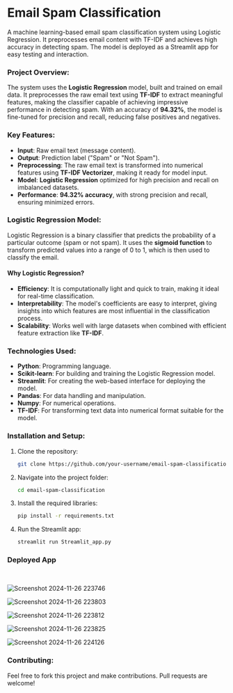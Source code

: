 # Email Spam Classification 

 A machine learning-based email spam classification system using Logistic Regression. It preprocesses email content with TF-IDF and achieves high accuracy in detecting spam. The model is deployed as a Streamlit app for easy testing and interaction.


### **Project Overview:**
The system uses the **Logistic Regression** model, built and trained on email data. It preprocesses the raw email text using **TF-IDF** to extract meaningful features, making the classifier capable of achieving impressive performance in detecting spam. With an accuracy of **94.32%**, the model is fine-tuned for precision and recall, reducing false positives and negatives.

### **Key Features:**
- **Input**: Raw email text (message content).
- **Output**: Prediction label ("Spam" or "Not Spam").
- **Preprocessing**: The raw email text is transformed into numerical features using **TF-IDF Vectorizer**, making it ready for model input.
- **Model**: **Logistic Regression** optimized for high precision and recall on imbalanced datasets.
- **Performance**: **94.32% accuracy**, with strong precision and recall, ensuring minimized errors.

### **Logistic Regression Model:**
Logistic Regression is a binary classifier that predicts the probability of a particular outcome (spam or not spam). It uses the **sigmoid function** to transform predicted values into a range of 0 to 1, which is then used to classify the email.

#### **Why Logistic Regression?**
- **Efficiency**: It is computationally light and quick to train, making it ideal for real-time classification.
- **Interpretability**: The model's coefficients are easy to interpret, giving insights into which features are most influential in the classification process.
- **Scalability**: Works well with large datasets when combined with efficient feature extraction like **TF-IDF**.

### **Technologies Used:**
- **Python**: Programming language.
- **Scikit-learn**: For building and training the Logistic Regression model.
- **Streamlit**: For creating the web-based interface for deploying the model.
- **Pandas**: For data handling and manipulation.
- **Numpy**: For numerical operations.
- **TF-IDF**: For transforming text data into numerical format suitable for the model.

### **Installation and Setup:**
1. Clone the repository:
   ```bash
   git clone https://github.com/your-username/email-spam-classification.git
   ```
2. Navigate into the project folder:
   ```bash
   cd email-spam-classification
   ```
3. Install the required libraries:
   ```bash
   pip install -r requirements.txt
   ```
4. Run the Streamlit app:
   ```bash
   streamlit run Streamlit_app.py
   ```


### Deployed App

<br>

![Screenshot 2024-11-26 223746](https://github.com/user-attachments/assets/d398355f-1cd1-4e90-a1cd-7009f72096d1)

![Screenshot 2024-11-26 223803](https://github.com/user-attachments/assets/f828adb0-36ec-430f-9082-faac1dfca888)

![Screenshot 2024-11-26 223812](https://github.com/user-attachments/assets/9c55d6ab-48f1-482a-9cb5-d8a22b012ecd)


![Screenshot 2024-11-26 223825](https://github.com/user-attachments/assets/316c3f5e-f6b9-453a-aedd-724f9b39a1a8)

![Screenshot 2024-11-26 224126](https://github.com/user-attachments/assets/88202802-9ff3-466b-8bc8-420f42c0bc18)



### **Contributing:**
Feel free to fork this project and make contributions. Pull requests are welcome!
